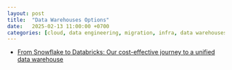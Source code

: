```yaml
---
layout: post
title:  "Data Warehouses Options"
date:   2025-02-13 11:00:00 +0700
categories: [cloud, data engineering, migration, infra, data warehouses]
---
```


- [From Snowflake to Databricks: Our cost-effective journey to a unified data warehouse](https://www.getyourguide.careers/posts/from-snowflake-to-databricks-our-cost-effective-journey-to-a-unified-data-warehouse)
